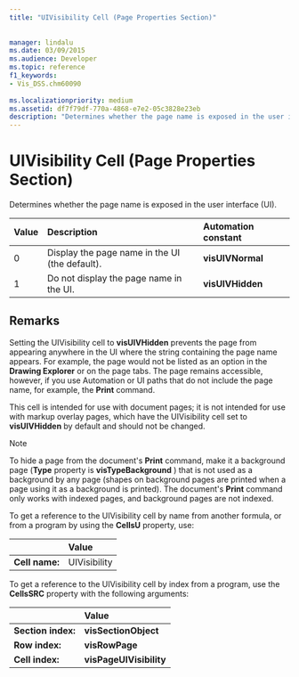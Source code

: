 ```yaml
---
title: "UIVisibility Cell (Page Properties Section)"
 
 
manager: lindalu
ms.date: 03/09/2015
ms.audience: Developer
ms.topic: reference
f1_keywords:
- Vis_DSS.chm60090
 
ms.localizationpriority: medium
ms.assetid: df7f79df-770a-4868-e7e2-05c3828e23eb
description: "Determines whether the page name is exposed in the user interface (UI)."
---
```


# UIVisibility Cell (Page Properties Section)

Determines whether the page name is exposed in the user interface (UI).
  
|**Value**|**Description**|**Automation constant**|
|:-----|:-----|:-----|
|0  <br/> |Display the page name in the UI (the default). |**visUIVNormal** <br/> |
|1  <br/> |Do not display the page name in the UI. |**visUIVHidden** <br/> |
   
## Remarks

Setting the UIVisibility cell to **visUIVHidden** prevents the page from appearing anywhere in the UI where the string containing the page name appears. For example, the page would not be listed as an option in the **Drawing Explorer** or on the page tabs. The page remains accessible, however, if you use Automation or UI paths that do not include the page name, for example, the **Print** command. 
  
 This cell is intended for use with document pages; it is not intended for use with markup overlay pages, which have the UIVisibility cell set to **visUIVHidden** by default and should not be changed. 
  
> [!NOTE]
> To hide a page from the document's **Print** command, make it a background page (**Type** property is **visTypeBackground** ) that is not used as a background by any page (shapes on background pages are printed when a page using it as a background is printed). The document's **Print** command only works with indexed pages, and background pages are not indexed. 
  
To get a reference to the UIVisibility cell by name from another formula, or from a program by using the **CellsU** property, use: 
  
||Value |
|:-----|:-----|
|**Cell name:**  <br/> |UIVisibility  <br/> |
   
To get a reference to the UIVisibility cell by index from a program, use the **CellsSRC** property with the following arguments: 
  
||Value |
|:-----|:-----|
|**Section index:**  <br/> |**visSectionObject** <br/> |
|**Row index:**  <br/> |**visRowPage** <br/> |
|**Cell index:**  <br/> |**visPageUIVisibility** <br/> |
   


